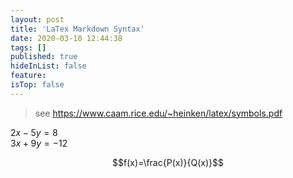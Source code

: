 ```yaml
---
layout: post
title: 'LaTex Markdown Syntax'
date: 2020-03-10 12:44:38
tags: []
published: true
hideInList: false
feature: 
isTop: false
---
```

> see https://www.caam.rice.edu/~heinken/latex/symbols.pdf

$2x - 5y =  8$  
$3x + 9y =  -12$


$$f(x)=\frac{P(x)}{Q(x)}$$ 
